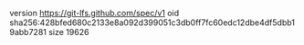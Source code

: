 version https://git-lfs.github.com/spec/v1
oid sha256:428bfed680c2133e8a092d399051c3db0ff7fc60edc12dbe4df5dbb19abb7281
size 19626
